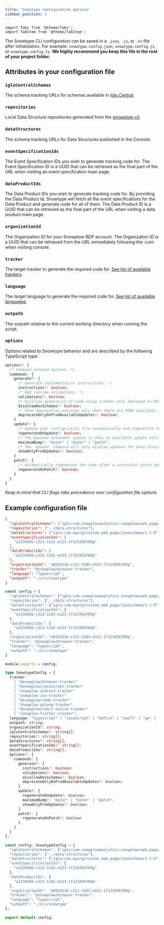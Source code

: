 ```yaml
---
title: "Snowtype configuration options"
sidebar_position: 3
---
```


```mdx-code-block
import Tabs from '@theme/Tabs';
import TabItem from '@theme/TabItem';
```

The Snowtype CLI configuration can be saved in a `.json`, `.js`, or `.ts` file after initialization. For example: `snowtype.config.json`, `snowtype.config.js`, or `snowtype.config.ts`. **We highly recommend you keep this file in the root of your project folder.**

## Attributes in your configuration file

### `igluCentralSchemas`

The schema tracking URLs for schemas available in [Iglu Central](http://iglucentral.com/).

### `repositories`

Local Data Structure repositories generated from the [snowplow-cli](/docs/understanding-tracking-design/managing-your-data-structures/cli/).

### `dataStructures`

The schema tracking URLs for Data Structures published in the Console.

### `eventSpecificationIds`

The Event Specification IDs you wish to generate tracking code for. The Event Specification ID is a UUID that can be retrieved as the final part of the URL when visiting an event specification main page.

### `dataProductIds`

The Data Product IDs you wish to generate tracking code for. By providing the Data Product Id, Snowtype will fetch all the event specifications for the Data Product and generate code for all of them. The Data Product ID is a UUID that can be retrieved as the final part of the URL when visiting a data product main page.

### `organizationId`

The Organization ID for your Snowplow BDP account. The Organization ID is a UUID that can be retrieved from the URL immediately following the .com when visiting console.

### `tracker`

The target tracker to generate the required code for. [See list of available trackers](../using-the-cli/index.md#available-trackerslanguages).

### `language`

The target language to generate the required code for. [See list of available languages](../using-the-cli/index.md#available-trackerslanguages).

### `outpath`

The outpath relative to the current working directory when running the script.

### `options`

Options related to Snowtype behavior and are described by the following TypeScript type:

```ts
options?: {
  /* Command related options. */
  commands: {
    generate?: {
      /* Generate implementation instructions. */
      instructions?: boolean;
      /* Add runtime validations. */
      validations?: boolean;
      /* Disallow generation of code using schemas only deployed on DEV environment. */
      disallowDevSchemas?: boolean;
      /* Show deprecation warnings only when there are PROD available schema updates. */
      deprecateOnlyOnProdAvailableUpdates?: boolean;
    }
    update?: {
      /* Update your configuration file automatically and regenerate the code of the latest available update. */
      regenerateOnUpdate?: boolean;
      /* The maximum SchemaVer update to show an available update notification for. */
      maximumBump?: "major" | "minor" | "patch";
      /* The `update` command will only display updates for Data Structures that have been deployed to production environment. */
      showOnlyProdUpdates?: boolean;
    }
    patch?: {
      /* Automatically regenerate the code after a successful patch operation. */
      regenerateOnPatch?: boolean;
    }
  }
}
```

_Keep in mind that CLI flags take precedence over configuration file options._


## Example configuration file

<Tabs groupId="config" queryString>
  <TabItem value="json" label="JSON" default>

  ```json
{
    "igluCentralSchemas": ["iglu:com.snowplowanalytics.snowplow/web_page/jsonschema/1-0-0"],
    "repositories": ["../data-structures"],
    "dataStructures": ["iglu:com.myorg/custom_web_page/jsonschema/1-1-0"],
    "eventSpecificationIds": [
      "a123456b-c222-11d1-e123-1f123456789g"
    ],
    "dataProductIds": [
      "a123456b-c222-11d1-e123-1f12345678dp"
    ],
    "organizationId": "a654321b-c111-33d3-e321-1f123456789g",
    "tracker": "@snowplow/browser-tracker",
    "language": "typescript",
    "outpath": "./src/snowtype"
}
```
  </TabItem>

  <TabItem value="javascript" label="JavaScript" default>

```javascript
const config = {
  "igluCentralSchemas": ["iglu:com.snowplowanalytics.snowplow/web_page/jsonschema/1-0-0"],
  "repositories": ["../data-structures"],
  "dataStructures": ["iglu:com.myorg/custom_web_page/jsonschema/1-1-0"],
  "eventSpecificationIds": [
    "a123456b-c222-11d1-e123-1f123456789g"
  ],
  "dataProductIds": [
    "a123456b-c222-11d1-e123-1f12345678dp"
  ],
  "organizationId": "a654321b-c111-33d3-e321-1f123456789g",
  "tracker": "@snowplow/browser-tracker",
  "language": "typescript",
  "outpath": "./src/snowtype"
}

module.exports = config;

```
  </TabItem>

  <TabItem value="typescript" label="TypeScript">

```typescript
type SnowtypeConfig = {
  tracker:
    | "@snowplow/browser-tracker"
    | "@snowplow/javascript-tracker"
    | "snowplow-android-tracker"
    | "snowplow-ios-tracker"
    | "@snowplow/node-tracker"
    | "snowplow-golang-tracker"
    | "@snowplow/react-native-tracker"
    | "snowplow-flutter-tracker";
  language: "typescript" | "javascript" | "kotlin" | "swift" | "go" | "dart";
  outpath: string;
  organizationId?: string;
  igluCentralSchemas?: string[];
  repositories?: string[];
  dataStructures?: string[];
  eventSpecificationIds?: string[];
  dataProductIds?: string[];
  options?: {
    commands: {
      generate?: {
        instructions?: boolean;
        validations?: boolean;
        disallowDevSchemas?: boolean;
        deprecateOnlyOnProdAvailableUpdates?: boolean;
      }
      update?: {
        regenerateOnUpdate?: boolean;
        maximumBump?: "major" | "minor" | "patch";
        showOnlyProdUpdates?: boolean;
      }
      patch?: {
        regenerateOnPatch?: boolean
      }
    }
  }
};

const config: SnowtypeConfig = {
  "igluCentralSchemas": ["iglu:com.snowplowanalytics.snowplow/web_page/jsonschema/1-0-0"],
  "repositories": ["../data-structures"],
  "dataStructures": ["iglu:com.myorg/custom_web_page/jsonschema/1-1-0"],
  "eventSpecificationIds": [
    "a123456b-c222-11d1-e123-1f123456789g"
  ],
  "dataProductIds": [
    "a123456b-c222-11d1-e123-1f12345678dp"
  ],
  "organizationId": "a654321b-c111-33d3-e321-1f123456789g",
  "tracker": "@snowplow/browser-tracker",
  "language": "typescript",
  "outpath": "./src/snowtype"
};

export default config;

```
  </TabItem>

</Tabs>
